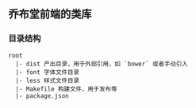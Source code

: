 ## 乔布堂前端的类库

### 目录结构

```
root
  |- dist 产出目录，用于外部引用，如 `bower` 或者手动引入
  |- font 字体文件目录
  |- less 样式文件目录
  |- Makefile 构建文件，用于发布等
  |- package.json
```

